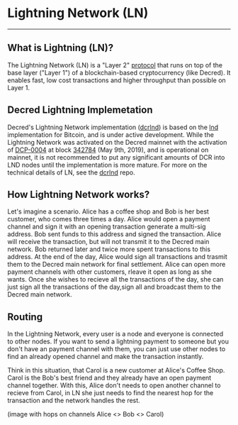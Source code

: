 # Lightning Network (LN)

---

## What is Lightning (LN)?

The Lightning Network (LN) is a "Layer 2" [protocol](https://en.wikipedia.org/wiki/Lightning_Network) that runs on top of the base layer ("Layer 1") of a blockchain-based cryptocurrency (like Decred). It enables fast, low cost transactions and higher throughput than possible on Layer 1. 

## Decred Lightning Implemetation

Decred's Lightning Network implementation ([dcrlnd](https://github.com/decred/dcrlnd)) is based on the [lnd](https://github.com/lightningnetwork/lnd) implementation for Bitcoin, and is under active development. While the Lightning Network was activated on the Decred mainnet with the activation of [DCP-0004](../../governance/consensus-rule-voting/consensus-vote-archive/#update-sequence-lock-rules) at block [342784](https://dcrdata.decred.org/block/342784) (May 9th, 2019), and is operational on mainnet, it is not recommended to put any significant amounts of DCR into LND nodes until the implementation is more mature. For more on the technical details of LN, see the [dcrlnd](https://github.com/decred/dcrlnd) repo. 

## How Lightning Network works?

Let's imagine a scenario. Alice has a coffee shop and Bob is her best customer, who comes three times a day. Alice would open a payment channel and sign it with an opening transaction generate a multi-sig address. Bob sent funds to this address and signed the transaction. Alice will receive the transaction, but will not transmit it to the Decred main network. Bob returned later and twice more spent transactions to this address. At the end of the day, Alice would sign all transactions and trasmit them to the Decred main network for final settlement. Alice can open more payment channels with other customers, rleave it open as long as she wants. Once she wishes to recieve all the transactions of the day, she can just sign all the transactions of the day,sign all and broadcast them to the Decred main network.

## Routing

In the Lightning Network, every user is a node and everyone is connected to other nodes. If you want to send a lightning payment to someone but you don't have an payment channel with them, you can just use other nodes to find an already opened channel and make the transaction instantly.

Think in this situation, that Carol is a new customer at Alice's Coffee Shop. Carol is the Bob's best friend and they already have an open payment channel together. With this, Alice don't needs to open another channel to recieve from Carol, in LN she just needs to find the nearest hop for the transaction and the network handles the rest.

(image with hops on channels Alice <> Bob <> Carol)
